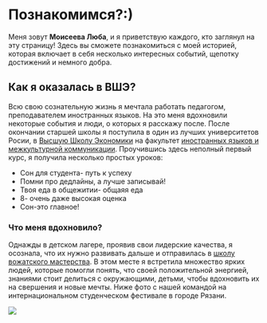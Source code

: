 

# Познакомимся?:)
Меня зовут **Моисеева Люба**, и я приветствую каждого, кто заглянул на эту страницу! Здесь вы сможете познакомиться с моей историей, которая включает в себя несколько интересных событий, щепотку достижений и немного добра. 

## Как я оказалась в ВШЭ?
Всю свою сознательную жизнь я мечтала работать педагогом, преподавателем иностранных языков. На это меня вдохновили некоторые события и люди, о которых я расскажу после. После окончании старшей школы я поступила в один из лучших университетов Росии, в [Высшую Школу Экономики](https://www.hse.ru/) на факультет [иностранных языков и межкультурной коммуникации](https://www.hse.ru/ba/lang/). Проучившись здесь неполный первый курс, я получила несколько простых уроков:
* Сон для студента- путь к успеху
* Помни про дедлайны, а лучше записывай!
* Твоя еда в общежитии- общаяя еда
* 8- очень даже высокая оценка
* Сон-это главное!

### Что меня вдохновило?
Однажды в детском лагере, проявив свои лидерские качества, я осознала, что их нужно развивать дальше и отправилась в [школу вожатского мастерства](http://kdm62.ru/news/2009-02-09-33). В этом месте я встретила множество ярких людей, которые помогли понять, что своей положительной энергией, знаниями стоит делиться с окружающими, детьми, чтобы вдохновить их на свершения и новые мечты. Ниже фото с нашей командой на интернациональном студенческом фестивале в городе Рязани.

![](http://www.rzraion.ru/upload/medialibrary/088/P1100118.JPG)

